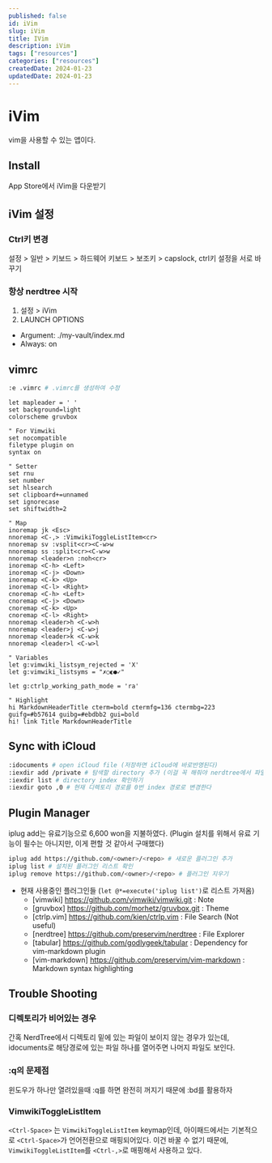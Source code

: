 ```yaml
---
published: false
id: iVim
slug: iVim
title: IVim
description: iVim
tags: ["resources"]
categories: ["resources"]
createdDate: 2024-01-23
updatedDate: 2024-01-23
---
```


# iVim
vim을 사용할 수 있는 앱이다.

## Install
App Store에서 iVim을 다운받기

## iVim 설정

### Ctrl키 변경
설정 > 일반 > 키보드 > 하드웨어 키보드 > 보조키 > capslock, ctrl키 설정을 서로 바꾸기

### 항상 nerdtree 시작
1. 설정 > iVim
2. LAUNCH OPTIONS
  - Argument: ./my-vault/index.md
  - Always: on

## vimrc
```bash
:e .vimrc # .vimrc를 생성하여 수정
```

```vim
let mapleader = ' '
set background=light
colorscheme gruvbox

" For Vimwiki
set nocompatible
filetype plugin on
syntax on

" Setter
set rnu
set number
set hlsearch
set clipboard+=unnamed
set ignorecase
set shiftwidth=2

" Map
inoremap jk <Esc>
nnoremap <C-,> :VimwikiToggleListItem<cr>
nnoremap sv :vsplit<cr><C-w>w
nnoremap ss :split<cr><C-w>w
nnoremap <leader>n :noh<cr>
inoremap <C-h> <Left>
inoremap <C-j> <Down>
inoremap <C-k> <Up>
inoremap <C-l> <Right>
cnoremap <C-h> <Left>
cnoremap <C-j> <Down>
cnoremap <C-k> <Up>
cnoremap <C-l> <Right>
nnoremap <leader>h <C-w>h
nnoremap <leader>j <C-w>j
nnoremap <leader>k <C-w>k
nnoremap <leader>l <C-w>l

" Variables
let g:vimwiki_listsym_rejected = 'X'
let g:vimwiki_listsyms = "✗○◐●✓"

let g:ctrlp_working_path_mode = 'ra'

" Highlight
hi MarkdownHeaderTitle cterm=bold ctermfg=136 ctermbg=223 guifg=#b57614 guibg=#ebdbb2 gui=bold
hi! link Title MarkdownHeaderTitle 
```

## Sync with iCloud
```bash
:idocuments # open iCloud file (저장하면 iCloud에 바로반영된다)
:iexdir add /private # 탐색할 directory 추가 (이걸 꼭 해줘야 nerdtree에서 파일 검색이 가능해진다)
:iexdir list # directory index 확인하기
:iexdir goto ,0 # 현재 디렉토리 경로를 0번 index 경로로 변경한다
```

## Plugin Manager
iplug add는 유료기능으로 6,600 won을 지불하였다.
(Plugin 설치를 위해서 유료 기능이 필수는 아니지만, 이게 편할 것 같아서 구매했다)

```bash
iplug add https://github.com/<owner>/<repo> # 새로운 플러그인 추가
iplug list # 설치된 플러그인 리스트 확인
iplug remove https://github.com/<owner>/<repo> # 플러그인 지우기
```

- 현재 사용중인 플러그인들 (`let @*=execute('iplug list')`로 리스트 가져옴)
  - [vimwiki]  https://github.com/vimwiki/vimwiki.git : Note
  - [gruvbox]  https://github.com/morhetz/gruvbox.git : Theme
  - [ctrlp.vim]  https://github.com/kien/ctrlp.vim : File Search (Not useful)
  - [nerdtree]  https://github.com/preservim/nerdtree : File Explorer
  - [tabular]  https://github.com/godlygeek/tabular : Dependency for vim-markdown plugin
  - [vim-markdown]  https://github.com/preservim/vim-markdown : Markdown syntax highlighting

## Trouble Shooting

### 디렉토리가 비어있는 경우
간혹 NerdTree에서 디렉토리 밑에 있는 파일이 보이지 않는 경우가 있는데, idocuments로
해당경로에 있는 파일 하나를 열어주면 나머지 파일도 보인다.

### :q의 문제점
윈도우가 하나만 열려있을때 :q를 하면 완전히 꺼지기 때문에 :bd를 활용하자

### VimwikiToggleListItem
`<Ctrl-Space>` 는 `VimwikiToggleListItem` keymap인데, 아이패드에서는 기본적으로 `<Ctrl-Space>`가 언어전환으로 매핑되어있다.
이건 바꿀 수 없기 때문에, `VimwikiToggleListItem`를 `<Ctrl-,>`로 매핑해서 사용하고 있다.

